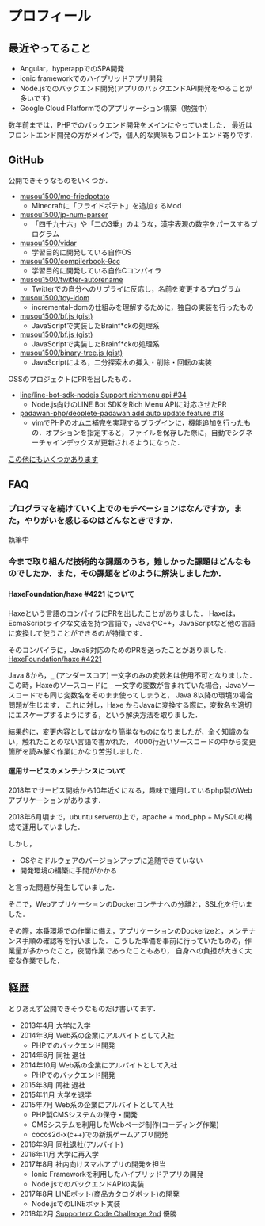 # プロフィール

## 最近やってること
* Angular，hyperappでのSPA開発
* ionic frameworkでのハイブリッドアプリ開発
* Node.jsでのバックエンド開発(アプリのバックエンドAPI開発をやることが多いです)
* Google Cloud Platformでのアプリケーション構築（勉強中）

数年前までは，PHPでのバックエンド開発をメインにやっていました．
最近はフロントエンド開発の方がメインで，個人的な興味もフロントエンド寄りです．

## GitHub
公開できそうなものをいくつか．

* [musou1500/mc-friedpotato](https://github.com/musou1500/mc-friedpotato)
  - Minecraftに「フライドポテト」を追加するMod
* [musou1500/jp-num-parser](https://github.com/musou1500/jp-num-parser)
  - 「四千九十六」や「二の3乗」のような，漢字表現の数字をパースするプログラム
* [musou1500/vidar](https://github.com/musou1500/vidar)
  - 学習目的に開発している自作OS
* [musou1500/compilerbook-9cc](https://github.com/musou1500/compilerbook-9cc)
  - 学習目的に開発している自作Cコンパイラ
* [musou1500/twitter-autorename](https://github.com/musou1500/twitter-autorename)
  - Twitterでの自分へのリプライに反応し，名前を変更するプログラム
* [musou1500/toy-idom](https://github.com/musou1500/toy-idom)
  - incremental-domの仕組みを理解するために，独自の実装を行ったもの
* [musou1500/bf.js (gist)](https://gist.github.com/musou1500/adbbaf57e1ebf27c8f63600de37ccecc)
  - JavaScriptで実装したBrainf\*ckの処理系
* [musou1500/bf.js (gist)](https://gist.github.com/musou1500/adbbaf57e1ebf27c8f63600de37ccecc)
  - JavaScriptで実装したBrainf\*ckの処理系
* [musou1500/binary-tree.js (gist)](https://gist.github.com/musou1500/50b1a28f239686938d13b53001babbc6)
  - JavaScriptによる，二分探索木の挿入・削除・回転の実装

OSSのプロジェクトにPRを出したもの．
* [line/line-bot-sdk-nodejs Support richmenu api #34](https://github.com/line/line-bot-sdk-nodejs/pull/34)
  - Node.js向けのLINE Bot SDKをRich Menu APIに対応させたPR
* [padawan-php/deoplete-padawan add auto update feature #18](https://github.com/padawan-php/deoplete-padawan/pull/18)
  - vimでPHPのオムニ補完を実現するプラグインに，機能追加を行ったもの．オプションを指定すると，ファイルを保存した際に，自動でシグネーチャインデックスが更新されるようになった．
  
[この他にもいくつかあります](https://github.com/search?p=1&q=author%3Amusou1500+is%3Apr&type=Issues)

## FAQ

### プログラマを続けていく上でのモチベーションはなんですか，また，やりがいを感じるのはどんなときですか．
執筆中

### 今まで取り組んだ技術的な課題のうち，難しかった課題はどんなものでしたか．また，その課題をどのように解決しましたか．

#### HaxeFoundation/haxe #4221 について
Haxeという言語のコンパイラにPRを出したことがありました．
Haxeは，EcmaScriptライクな文法を持つ言語で，JavaやC++，JavaScriptなど他の言語に変換して使うことができるのが特徴です．

そのコンパイラに，Java8対応のためのPRを送ったことがありました．
[HaxeFoundation/haxe #4221](https://github.com/HaxeFoundation/haxe/pull/4221)

Java 8から，`_` (アンダースコア) 一文字のみの変数名は使用不可となりました．
この時，Haxeのソースコードに `_` 一文字の変数が含まれていた場合，Javaソースコードでも同じ変数名をそのまま使ってしまうと，
Java 8以降の環境の場合問題が生じます．
これに対し，Haxe からJavaに変換する際に，変数名を適切にエスケープするようにする，という解決方法を取りました．

結果的に，変更内容としてはかなり簡単なものになりましたが，全く知識のない，触れたことのない言語で書かれた，
4000行近いソースコードの中から変更箇所を読み解く作業にかなり苦労しました．

#### 運用サービスのメンテナンスについて
2018年でサービス開始から10年近くになる，趣味で運用しているphp製のWebアプリケーションがあります．

2018年6月頃まで，ubuntu serverの上で，apache + mod_php + MySQLの構成で運用していました．

しかし，
* OSやミドルウェアのバージョンアップに追随できていない
* 開発環境の構築に手間がかかる

と言った問題が発生していました．

そこで，WebアプリケーションのDockerコンテナへの分離と，SSL化を行いました．

その際，本番環境での作業に備え，アプリケーションのDockerizeと，メンテナンス手順の確認等を行いました．
こうした準備を事前に行っていたものの，作業量が多かったこと，夜間作業であったこともあり，
自身への負担が大きく大変な作業でした．

## 経歴
とりあえず公開できそうなものだけ書いてます．

* 2013年4月 大学に入学
* 2014年3月 Web系の企業にアルバイトとして入社
  - PHPでのバックエンド開発
* 2014年6月 同社 退社
* 2014年10月 Web系の企業にアルバイトとして入社
  - PHPでのバックエンド開発
* 2015年3月 同社 退社
* 2015年11月 大学を退学 
* 2015年7月 Web系の企業にアルバイトとして入社 
  - PHP製CMSシステムの保守・開発
  - CMSシステムを利用したWebページ制作(コーディング作業)
  - cocos2d-x(c++)での新規ゲームアプリ開発
* 2016年9月 同社退社(アルバイト)
* 2016年11月 大学に再入学
* 2017年8月 社内向けスマホアプリの開発を担当
  - Ionic Frameworkを利用したハイブリッドアプリの開発
  - Node.jsでのバックエンドAPIの実装
* 2017年8月 LINEボット(商品カタログボット)の開発
  - Node.jsでのLINEボット実装
* 2018年2月 [Supporterz Code Challenge 2nd](https://supporterz.jp/spevents/detail/spz_code_challenge_2017_2nd) 優勝
